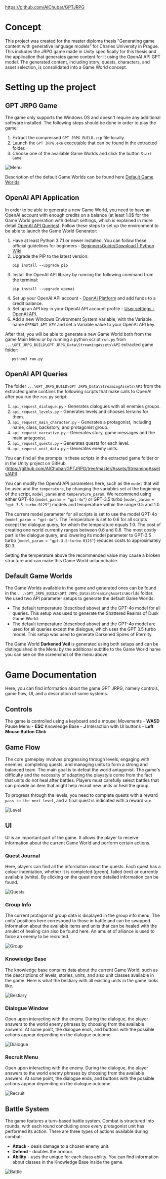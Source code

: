 https://github.com/AIChubar/GPTJRPG

# Concept

This project was created for the master diploma thesis "Generating game content with generative language models" for Charles University in Prague. 
This includes the JRPG game made in Unity specifically for this thesis and the application that generates game content for it using the OpenAI API GPT model. 
The generated content, including story, quests, characters, and asset selection, is consolidated into a Game World concept.

# Setting up the project

## GPT JRPG Game

The game only supports the Windows OS and doesn't require any additional software installed. The following steps should be done in order to play the game:

1. Extract the compressed `GPT_JRPG_BUILD.zip` file locally.
2. Launch the `GPT JRPG.exe` executable that can be found in the extracted folder.
3. Choose one of the available Game Worlds and click the button `Start Game`

 ![Menu](./images/menu.png)

Description of the default Game Worlds can be found here [Default Game Worlds](#default-game-worlds-settings)

## OpenAI API Application

In order to be able to generate a new Game World, you need to have an OpenAI account with enough credits on a balance (at least 1.0$ for the Game World generation with default settings, which is explained in more detail [OpenAI API Queries](#openai-api-queries)). Follow these steps to set up the environment to be able to launch the Game World Generator:

1. Have at least Python 3.7.1 or newer installed. You can follow these official guidelines for beginners - [BeginnersGuide/Download | Python Wiki](https://wiki.python.org/moin/BeginnersGuide/Download)
2. Upgrade the PIP to the latest version:
   ```
   pip install --upgrade pip
   ```
3. Install the OpenAI API library by running the following command from the terminal:
   ```
   pip install --upgrade openai
   ```
4. Set up your OpenAI API account - [OpenAI Platform](https://platform.openai.com/auth/login) and add funds to a credit balance.
5. Set up an API key in your OpenAI API account profile - [User settings - OpenAI API](https://platform.openai.com/settings/profile?tab=api-keys).
6. Add a new Windows Environment System Variable, with the Variable name `OPENAI_API_KEY` and set a Variable value to your OpenAI API key.

After that, you will be able to generate a new Game World both from the game Main Menu or by running a python script `run.py` from `...\GPT_JRPG_BUILD\GPT JRPG_Data\StreamingAssets\API` extracted game folder:
```
   python3 run.py
```
## OpenAI API Queries

The folder `...\GPT_JRPG_BUILD\GPT JRPG_Data\StreamingAssets\API` from the extracted game contains the following scripts that make calls to OpenAI after you run the `run.py` script:
1. `api_request_dialogue.py` - Generates dialogues with all enemies groups.
2. `api_request_levels.py` - Generates levels and chooses terrains for them.
3. `api_request_main_character.py` - Generates a protagonist, including name, class, backstory, and protagonist group.
4. `api_request_narrative.py` - Generates story, game messages and the main antagonist.
5. `api_request_quests.py` - Generates quests for each level.
6. `api_request_unit_data.py` - Generates enemy units.

You can find all the prompts in these scripts in the extracted game folder or in the Unity project on GitHub (https://github.com/AIChubar/GPTJRPG/tree/master/Assets/StreamingAssets/API).

You can modify the OpenAI API parameters here, such as the `model` that will be used and the `temperature`, by changing the variables set at the beginning of the script, `model_param` and `temperature_param`.
We recommend using either GPT-4o (`model_param = "gpt-4o"`) or GPT-3.5 turbo (`model_param = "gpt-3.5-turbo-0125"`) models and temperature within the range 0.5 and 1.0.

The current model parameter for all scripts is set to use the model GPT-4o (`model_param = "gpt-4o"`). The Temperature is set to 0.6 for all scripts except the dialogue query, for which the temperature equals 1.0.
The cost of creating one world currently ranges between $0.6$ and $0.8$. The most costly part is the dialogue query, and lowering its model parameter to GPT-3.5 turbo (`model_param = "gpt-3.5-turbo-0125"`) reduces costs to approximately $0.3.

Setting the temperature above the recommended value may cause a broken structure and can make this Game World unlaunchable.

## Default Game Worlds

The Game Worlds available in the game and generated ones can be found in the `...\GPT_JRPG_BUILD\GPT JRPG_Data\StreamingAssets\Worlds` folder. We used two API parameter setups to generate the default Game Worlds:

- The default temperature (described above) and the GPT-4o model for all queries. This setup was used to generate the Shattered Realms of Dusk Game World.
- The default temperature (described above) and the GPT-4o model are used for all queries except the dialogue, which uses the GPT 3.5 turbo model. This setup was used to generate Darkened Spires of Eternity.

The Game World **Darkened Veil** is generated using both setups and can be distinguished in the Menu by the additional subtitle to the Game World name you can see on the screenshot of the menu above.

# Game Documentation

Here, you can find information about the game GPT JRPG, namely controls, game flow, UI, and a description of some systems.

## Controls

The game is controlled using a keyboard and a mouse:
Movements - **WASD**
Pause Menu - **ESC**
Knowledge Base - **J**
Interaction with UI buttons - **Left Mouse Button Click**

## Game Flow

The core gameplay involves progressing through levels, engaging with enemies, completing quests, and managing units to form a strong and balanced team. The main goal is to defeat the world antagonist. The game's difficulty and the necessity of adapting the playstyle come from the fact that units do not heal after battles. Players must carefully select battles that can provide an item that might help recruit new units or heal the group.

To progress through the levels, you need to complete quests with a reward `pass to the next level`, and a final quest is indicated with a reward `win`.

![Level](./images/level.png)

## UI

UI is an important part of the game. It allows the player to receive information about the current Game World and perform certain actions.

### Quest Journal 

Here, players can find all the information about the quests. Each quest has a colour indentation, whether it is completed (green), failed (red) or currently available (white). By clicking on the quest more detailed information can be found. 

![Quests](./images/quests.png)

### Group Info

The current protagonist group data is displayed in the group info menu. The units’ positions here correspond to those in battle and can be swapped. Information about the available items and units that can be healed with the amulet of healing can also be found here. An amulet of alliance is used to force an enemy to be recruited.

![Group](./images/group.png)

### Knowledge Base

The knowledge base contains data about the current Game World, such as the descriptions of levels, stories, units, and also unit classes available in the game. Here is what the bestiary with all existing units in the game looks like.

![Bestiary](./images/bestiary.png)

### Dialogue Window

Open upon interacting with the enemy. During the dialogue, the player answers to the world enemy phrases by choosing from the available answers. At some point, the dialogue ends, and buttons with the possible actions appear depending on the dialogue outcome.

![Dialogue](./images/dialogue.png)

### Recruit Menu

Open upon interacting with the enemy. During the dialogue, the player answers to the world enemy phrases by choosing from the available answers. At some point, the dialogue ends, and buttons with the possible actions appear depending on the dialogue outcome.

![Recruit](./images/recruit.png)

## Battle System

The game features a turn-based battle system. Combat is structured into rounds, with each round concluding once every protagonist unit has performed its action. There are three types of actions available during combat:

- **Attack** - deals damage to a chosen enemy unit.
- **Defend** - doubles the armour.
- **Ability** - uses the unique for each class ability. You can find information about classes in the Knowledge Base inside the game.

![Battle](./images/battlescene.png)

